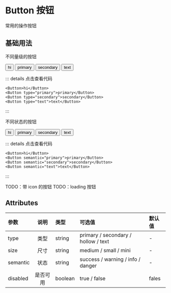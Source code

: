 # Button 按钮

常用的操作按钮

## 基础用法

不同量级的按钮

<Button>hi</Button>
<Button type="primary">primary</Button>
<Button type="secondary">secondary</Button>
<Button type="text">text</Button>

::: details 点击查看代码
```vue
<Button>hi</Button>
<Button type="primary">primary</Button>
<Button type="secondary">secondary</Button>
<Button type="text">text</Button>
```
:::

不同状态的按钮

<Button semantic="success">hi</Button>
<Button semantic="warning">primary</Button>
<Button semantic="info">secondary</Button>
<Button semantic="danger">text</Button>

::: details 点击查看代码
```vue
<Button>hi</Button>
<Button semantic="primary">primary</Button>
<Button semantic="secondary">secondary</Button>
<Button semantic="text">text</Button>
```
:::

TODO：带 icon 的按钮
TODO：loading 按钮



## Attributes

| 参数     | 说明 | 类型   | 可选值                              | 默认值 |
| :------- | :--: | :----- | :---------------------------------- | :----- |
| type     | 类型 | string | primary / secondary / hollow / text | -      |
| size     | 尺寸 | string | medium / small / mini               | -      |
| semantic | 状态 | string | success / warning / info / danger   | -      |
| disabled | 是否可用 | boolean | true / false   |  fales   |
